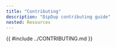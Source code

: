 ```yaml
---
title: "Contributing"
description: "DipDup contributing guide"
nested: Resources
---
```

<!-- markdownlint-disable first-line-h1 -->
{{ #include ../CONTRIBUTING.md }}
